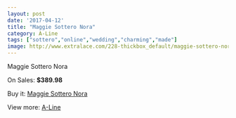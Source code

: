 ```yaml
---
layout: post
date: '2017-04-12'
title: "Maggie Sottero Nora"
category: A-Line
tags: ["sottero","online","wedding","charming","made"]
image: http://www.extralace.com/228-thickbox_default/maggie-sottero-nora.jpg
---
```

Maggie Sottero Nora

On Sales: **$389.98**
<a href="https://www.extralace.com/a-line/105-maggie-sottero-nora.html"><amp-img layout="responsive" width="600" height="600" src="//www.extralace.com/228-thickbox_default/maggie-sottero-nora.jpg" alt="Maggie Sottero Nora 0" /></a>

Buy it: [Maggie Sottero Nora](https://www.extralace.com/a-line/105-maggie-sottero-nora.html "Maggie Sottero Nora")

View more: [A-Line](https://www.extralace.com/2-a-line "A-Line")